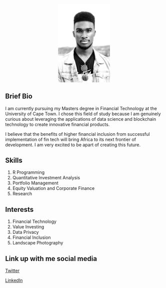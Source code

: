<p align="center" width="100%">
    <img width="33%" src="https://raw.githubusercontent.com/timothymwesigwa/timothymwesigwa.github.io/main/AE089217-F8E8-4DC2-828B-A0D9B028E0BF.jpeg"> 
</p>

## Brief Bio

I am currently pursuing my Masters degree in Financial Technology at the University of Cape Town. I chose this field of study because I am genuinely curious about leveraging the applications of data science and blockchain technology to create innovative financial products.

I believe that the benefits of higher financial inclusion from successful implementation of fin tech will bring Africa to its next frontier of development. I am very excited to be apart of creating this future. 

## Skills
1. R Programming 
2. Quantitative Investment Analysis
3. Portfolio Management 
4. Equity Valuation and Corporate Finance 
5. Research 

## Interests
1. Financial Technology
2. Value Investing
3. Data Privacy 
4. Financial Inclusion 
5. Landscape Photography


## Link up with me social media

[Twitter](https://twitter.com/mvesigwa) 

[LinkedIn](https://www.linkedin.com/in/timothy-tusuubira-mwesigwa-76ba4111a/) 

